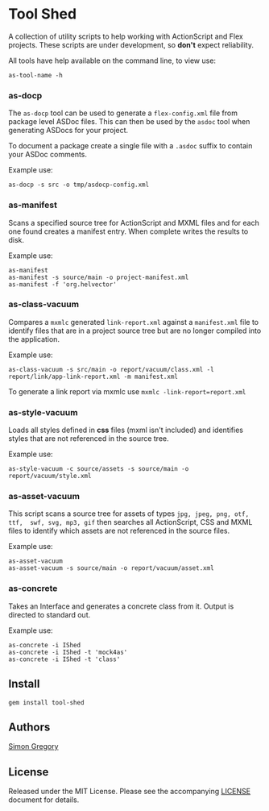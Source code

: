 # Tool Shed

A collection of utility scripts to help working with ActionScript and Flex 
projects. These scripts are under development, so **don't** expect reliability.

All tools have help available on the command line, to view use:

    as-tool-name -h

### as-docp

The `as-docp` tool can be used to generate a `flex-config.xml` file from package
level ASDoc files. This can then be used by the `asdoc` tool when generating
ASDocs for your project.

To document a package create a single file with a `.asdoc` suffix to contain
your ASDoc comments.

Example use:

    as-docp -s src -o tmp/asdocp-config.xml

### as-manifest

Scans a specified source tree for ActionScript and MXML files and for each one
found creates a manifest entry. When complete writes the results to disk.

Example use:

    as-manifest
    as-manifest -s source/main -o project-manifest.xml
    as-manifest -f 'org.helvector'

### as-class-vacuum

Compares a `mxmlc` generated `link-report.xml` against a `manifest.xml` file to
identify files that are in a project source tree but are no longer compiled
into the application.

Example use:

    as-class-vacuum -s src/main -o report/vacuum/class.xml -l report/link/app-link-report.xml -m manifest.xml

To generate a link report via mxmlc use `mxmlc -link-report=report.xml`

### as-style-vacuum

Loads all styles defined in **css** files (mxml isn't included) and identifies
styles that are not referenced in the source tree.

Example use:

    as-style-vacuum -c source/assets -s source/main -o report/vacuum/style.xml

### as-asset-vacuum

This script scans a source tree for assets of types `jpg, jpeg, png, otf, ttf, 
swf, svg, mp3, gif` then searches all ActionScript, CSS and MXML files to 
identify which assets are not referenced in the source files.

Example use:
    
    as-asset-vacuum
    as-asset-vacuum -s source/main -o report/vacuum/asset.xml
    
### as-concrete

Takes an Interface and generates a concrete class from it. Output is directed to
standard out.

Example use:

    as-concrete -i IShed
    as-concrete -i IShed -t 'mock4as'
    as-concrete -i IShed -t 'class'

## Install

    gem install tool-shed

## Authors

[Simon Gregory](http://simongregory.com)

## License

Released under the MIT License. Please see the accompanying [LICENSE](LICENSE) document for
details.
